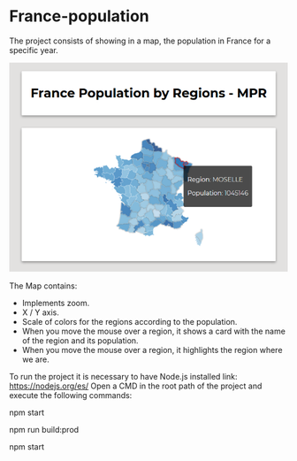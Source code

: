 # France-population
The project consists of showing in a map, the population in France for a specific year.

![alt text](https://github.com/fenixdreamer/France-population/blob/master/img/france_img.png "Img Map")

The Map contains:
- Implements zoom.
- X / Y axis.
- Scale of colors for the regions according to the population.
- When you move the mouse over a region, it shows a card with the name of the region and its population.
- When you move the mouse over a region, it highlights the region where we are.

To run the project it is necessary to have Node.js installed
link: https://nodejs.org/es/
Open a CMD in the root path of the project and execute the following commands:

npm start

npm run build:prod

npm start
